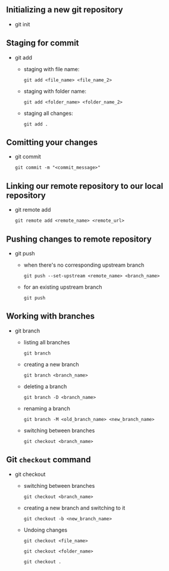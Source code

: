 ## Initializing a new git repository
- git init

## Staging for commit
- git add

    - staging with file name:

        `git add <file_name> <file_name_2>`

    - staging with folder name:

        `git add <folder_name> <folder_name_2>`

    - staging all changes:

        `git add .`

## Comitting your changes

- git commit

    `git commit -m "<commit_message>"`

## Linking our remote repository to our local repository

- git remote add

    `git remote add <remote_name> <remote_url>`

## Pushing changes to remote repository
- git push
    
    - when there's no corresponding upstream branch

        `git push --set-upstream <remote_name> <branch_name>`

    - for an existing upstream branch

        `git push`
## Working with branches

 - git branch

    - listing all branches

        `git branch`

    - creating a new branch

        `git branch <branch_name>`

    - deleting a branch

        `git branch -D <branch_name>`

    - renaming a branch

        `git branch -M <old_branch_name> <new_branch_name>`
    
    - switching between branches

        `git checkout <branch_name>`

## Git `checkout` command

- git checkout

    - switching between branches

        `git checkout <branch_name>`

    - creating a new branch and switching to it

        `git checkout -b <new_branch_name>`

    - Undoing changes

        `git checkout <file_name>`

        `git checkout <folder_name>`

        `git checkout .`